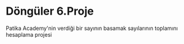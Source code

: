 # Döngüler 6.Proje
Patika Academy'nin verdiği bir sayının basamak sayılarının toplamını hesaplama projesi
